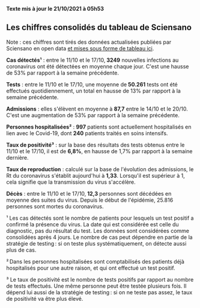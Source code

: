 <strong>Texte mis à jour le 21/10/2021 à 05h53</strong><h2>Les chiffres consolidés du tableau de Sciensano</h2><p>Note : ces chiffres sont tirés des données actualisées publiées par Sciensano en open data <a href='https://datastudio.google.com/embed/u/0/reporting/c14a5cfc-cab7-4812-848c-0369173148ab/page/ZwmOB_blank'>et mises sous forme de tableau ici</a>.<p><strong>Cas détectés¹</strong> : entre le 11/10 et le 17/10,<strong> 3249</strong> nouvelles infections au coronavirus ont été détectées en moyenne chaque jour. C'est une hausse de 53% par rapport à la semaine précédente.<p><strong>Tests</strong> : entre le 11/10 et le 17/10, une moyenne de<strong> 50.261</strong> tests ont été effectués quotidiennement, un total en hausse de 13% par rapport à la semaine précédente.<p><strong>Admissions</strong> : elles s'élèvent en moyenne à <strong> 87,7</strong> entre le 14/10 et le 20/10. C'est une augmentation de 53% par rapport à la semaine précédente.<p><strong>Personnes hospitalisées²</strong> : <strong>997</strong> patients sont actuellement hospitalisés en lien avec le Covid-19, dont <strong>240</strong> patients traités en soins intensifs.<p><strong>Taux de positivité³</strong> : sur la base des résultats des tests obtenus entre le 11/10 et le 17/10, il est de <strong>6,8%</strong>, en hausse de 1,7% par rapport à la semaine dernière.<p><strong>Taux de reproduction</strong> : calculé sur la base de l'évolution des admissions, le Rt du coronavirus s'établit aujourd'hui à <strong>1,33</strong>. Lorsqu'il est supérieur à 1, cela signifie que la transmission du virus s'accélère.<p><strong>Décès</strong> : entre le 11/10 et le 17/10,<strong> 12,3</strong> personnes sont décédées en moyenne des suites du virus. Depuis le début de l'épidémie, 25.816 personnes sont mortes du coronavirus.<p>¹ Les cas détectés sont le nombre de patients pour lesquels un test positif a confirmé la présence du virus. La date qui est considérée est celle du diagnostic, pas du résultat du test. Les données sont considérées comme consolidées après 4 jours. Le nombre de cas peut dépendre en partie de la stratégie de testing : si on teste plus systématiquement, on détecte aussi plus de cas.<p>² Dans les personnes hospitalisées sont comptabilisés des patients déjà hospitalisés pour une autre raison, et qui ont effectué un test positif.<p>³ Le taux de positivité est le nombre de tests positifs par rapport au nombre de tests effectués. Une même personne peut être testée plusieurs fois. Il dépend lui aussi de la stratégie de testing : si on ne teste pas assez, le taux de positivité va être plus élevé.